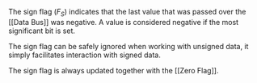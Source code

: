 The sign flag ($F_S$) indicates that the last value that was passed over the [[Data Bus]] was negative. A value is considered negative if the most significant bit is set.

The sign flag can be safely ignored when working with unsigned data, it simply facilitates interaction with signed data.

The sign flag is always updated together with the [[Zero Flag]].
